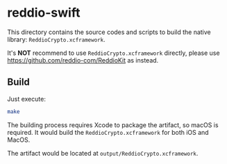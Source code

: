 # reddio-swift

This directory contains the source codes and scripts to build the native library: `ReddioCrypto.xcframework`.

It's **NOT** recommend to use `ReddioCrypto.xcframework` directly, please use <https://github.com/reddio-com/ReddioKit> as instead.

## Build

Just execute:

```bash
make
```

The building process requires Xcode to package the artifact, so macOS is required. It would build the `ReddioCrypto.xcframework` for both iOS and MacOS.

The artifact would be located at `output/ReddioCrypto.xcframework`.

